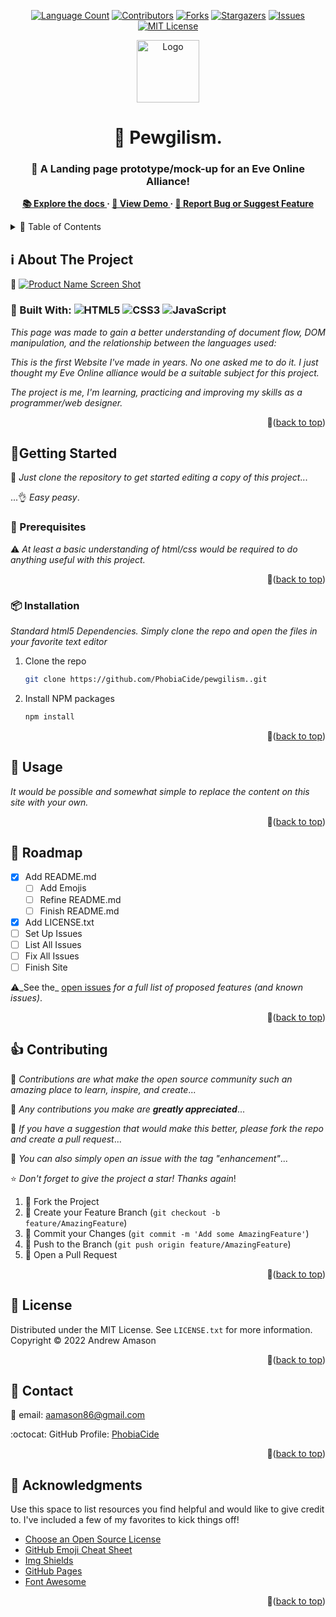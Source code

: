 <!-- @format -->
<a name="readme-top"></a>

<!-- HEADER -->
<div align="center">
  
  <!-- PROJECT SHIELDS -->
  [![Language Count][language-count-shield]][language-count-url]
  [![Contributors][contributors-shield]][contributors-url]
  [![Forks][forks-shield]][forks-url]
  [![Stargazers][stars-shield]][stars-url]
  [![Issues][issues-shield]][issues-url]
  [![MIT License][license-shield]][license-url]
  
  <!-- PROJECT LOGO -->
  <img src="https://images.evetech.net/alliances/99011193/logo" alt="Logo" width="100" height="100">
  
  <!-- PPOJECT TITLE -->
  <h1 align="center"> 🔫 Pewgilism. </h1>
  
  <!-- PROJECT SUBTITLE -->
  <h3 align="center">
    🚀 A Landing page prototype/mock-up for an Eve Online Alliance!
  </h3>
  
  <!-- MAIN LINKS -->
  <p align="center">
    <strong>
      <a href="https://github.com/PhobiaCide/pewgilism."> 📚 Explore the docs </a>
      ·
      <a href="https://phobiacide.github.io/pewgilism./"> 👀 View Demo </a>
      ·
      <a href="https://github.com/PhobiaCide/pewgilism./issues"> 🐛 Report Bug or Suggest Feature</a>
    </strong>
  </p>
</div>

<!-- TABLE OF CONTENTS -->
<details>
  <summary> 📇 Table of Contents</summary>
  <ol>
    <li>
      <a href="#about-the-project">About The Project</a>
      <ul>
        <li><a href="#built-with">Built With</a></li>
      </ul>
    </li>
    <li>
      <a href="#getting-started">Getting Started</a>
      <ul>
        <li><a href="#prerequisites">Prerequisites</a></li>
        <li><a href="#installation">Installation</a></li>
      </ul>
    </li>
    <li><a href="#usage">Usage</a></li>
    <li><a href="#roadmap">Roadmap</a></li>
    <li><a href="#contributing">Contributing</a></li>
    <li><a href="#license">License</a></li>
    <li><a href="#contact">Contact</a></li>
    <li><a href="#acknowledgments">Acknowledgments</a></li>
  </ol>
</details>

<!-- ABOUT THE PROJECT -->

## ℹ️ About The Project

📸 [![Product Name Screen Shot][product-screenshot]](./pewgilism.screenshot.jpg)

<!-- Built With -->

### 🚧 Built With: ![HTML5](https://img.shields.io/badge/html5-%23E34F26.svg?style=for-the-badge&logo=html5&logoColor=white) ![CSS3](https://img.shields.io/badge/css3-%231572B6.svg?style=for-the-badge&logo=css3&logoColor=white) ![JavaScript](https://img.shields.io/badge/javascript-%23323330.svg?style=for-the-badge&logo=javascript&logoColor=%23F7DF1E)


_This page was made to gain a better understanding of document flow, DOM manipulation, and the relationship between the languages used:_

_This is the first Website I've made in years. No one asked me to do it. I just thought my Eve Online alliance would be a suitable subject for this project._

_The project is me, I'm learning, practicing and improving my skills as a programmer/web designer._

<p align="right">🔗(<a href="#readme-top">back to top</a>)
</p>

<!-- GETTING STARTED -->

## 🔰Getting Started

👥 _Just clone the repository to get started editing a copy of this project_... 

...👌 _Easy peasy_.

<!-- Prerequisites -->

### 🚥 Prerequisites 
 ⚠️ _At least a basic understanding of html/css would be required to do anything useful with this project._
  
<p align="right">🔗(<a href="#readme-top">back to top</a>)</p>

<!-- Installation -->

### 📦 Installation

_Standard html5 Dependencies. Simply clone the repo and open the files in your favorite text editor_

1. Clone the repo
   ```sh
   git clone https://github.com/PhobiaCide/pewgilism..git
   ```
2. Install NPM packages
   ```sh
   npm install
   ```

<p align="right">🔗(<a href="#readme-top">back to top</a>)</p>

<!-- USAGE EXAMPLES -->

## 💼 Usage

_It would be possible and somewhat simple to replace the content on this site with your own._

<p align="right">🔗(<a href="#readme-top">back to top</a>)</p>

<!-- ROADMAP -->

## 📝 Roadmap

- [x] Add README.md
  - [ ] Add Emojis
  - [ ] Refine README.md
  - [ ] Finish README.md
- [x] Add LICENSE.txt
- [ ] Set Up Issues
- [ ] List All Issues
- [ ] Fix All Issues
- [ ] Finish Site

⚠️_See the_ [open issues](https://github.com/PhobiaCide/pewgilism./issues) _for a full list of proposed features (and known issues)_.

<p align="right">🔗(<a href="#readme-top">back to top</a>)</p>

<!-- CONTRIBUTING -->

## 👍 Contributing

💪 _Contributions are what make the open source community such an amazing place to learn, inspire, and create_... 

👼 _Any contributions you make are **greatly appreciated**_...

💭 _If you have a suggestion that would make this better, please fork the repo and create a pull request_... 

💬 _You can also simply open an issue with the tag "enhancement"_...

⭐ _Don't forget to give the project a star! Thanks again_!

1. 🍴 Fork the Project
3. 🎨 Create your Feature Branch (`git checkout -b feature/AmazingFeature`)
4. 💾 Commit your Changes (`git commit -m 'Add some AmazingFeature'`)
5. 📌 Push to the Branch (`git push origin feature/AmazingFeature`)
6. 📂 Open a Pull Request

<p align="right">🔗(<a href="#readme-top">back to top</a>)</p>

<!-- LICENSE -->

## 📜 License

Distributed under the MIT License. See `LICENSE.txt` for more information.
Copyright ©️ 2022 Andrew Amason

<p align="right">🔗(<a href="#readme-top">back to top</a>)</p>

<!-- CONTACT -->

## 🌟 Contact

📧 email: aamason86@gmail.com

:octocat: GitHub Profile: [PhobiaCide](https://github.com/PhobiaCide)

<p align="right">🔗(<a href="#readme-top">back to top</a>)</p>

<!-- ACKNOWLEDGMENTS -->

## 👏 Acknowledgments

Use this space to list resources you find helpful and would like to give credit to. I've included a few of my favorites to kick things off!

- [Choose an Open Source License](https://choosealicense.com)
- [GitHub Emoji Cheat Sheet](https://www.webpagefx.com/tools/emoji-cheat-sheet)
- [Img Shields](https://shields.io)
- [GitHub Pages](https://pages.github.com)
- [Font Awesome](https://fontawesome.com)

<p align="right">🔗(<a href="#readme-top">back to top</a>)</p>

<!-- MARKDOWN LINKS & IMAGES -->

[language-count-shield]: https://img.shields.io/github/languages/count/PhobiaCide/Pewgilism.?style=for-the-badge
[language-count-url]: https://img.shields.io/github/languages/count/PhobiaCide/Pewgilism.
[contributors-shield]: https://img.shields.io/github/contributors/PhobiaCide/pewgilism.?style=for-the-badge
[contributors-url]: https://github.com/PhobiaCide/pewgilism.
[forks-shield]: https://img.shields.io/github/forks/PhobiaCide/Pewgilism.?style=for-the-badge
[forks-url]: https://github.com/PhobiaCide/pewgilism.
[stars-shield]: https://img.shields.io/github/stars/PhobiaCide/pewgilism.?style=for-the-badge
[stars-url]: https://github.com/PhobiaCide/pewgilism./stargazers
[issues-shield]: https://img.shields.io/github/issues/PhobiaCide/pewgilism.?style=for-the-badge
[issues-url]: https://github.com/PhobiaCide/pewgilism./issues
[license-shield]: https://img.shields.io/github/license/PhobiaCide/pewgilism.?style=for-the-badge
[license-url]: https://github.com/PhobiaCide/pewgilism./LICENSE.txt
[product-screenshot]: images/screenshot.png

